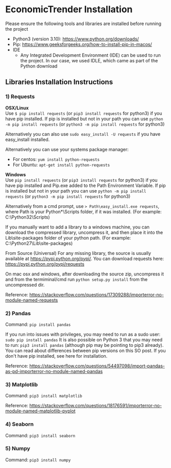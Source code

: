 # EconomicTrender Installation
Please ensure the following tools and libraries are installed before running the project

* Python3 (version 3.10): https://www.python.org/downloads/
* Pip: https://www.geeksforgeeks.org/how-to-install-pip-in-macos/
* IDE
  * Any Integrated Development Environment (IDE) can be used to run the project. In our case, we used IDLE, which came as part of the Python download

## Libraries Installation Instructions
### 1) Requests
**OSX/Linux**<br>
Use ```$ pip install requests``` (or ```pip3 install requests``` for python3) if you have pip installed. If pip is installed but not in your path you can use ```python -m pip install requests``` (or ```python3 -m pip install requests``` for python3)

Alternatively you can also use ```sudo easy_install -U requests``` if you have easy_install installed.

Alternatively you can use your systems package manager:
* For centos: ```yum install python-requests``` 
* For Ubuntu: ```apt-get install python-requests```

**Windows**<br>
Use ```pip install requests``` (or ```pip3 install requests``` for python3) if you have pip installed and Pip.exe added to the Path Environment Variable. If pip is installed but not in your path you can use ```python -m pip install requests``` (or ```python3 -m pip install requests``` for python3)

Alternatively from a cmd prompt, use ```> Path\easy_install.exe requests```, where Path is your Python*\Scripts folder, if it was installed. (For example: C:\Python32\Scripts)

If you manually want to add a library to a windows machine, you can download the compressed library, uncompress it, and then place it into the Lib\site-packages folder of your python path. (For example: C:\Python27\Lib\site-packages)

From Source (Universal)
For any missing library, the source is usually available at https://pypi.python.org/pypi/. You can download requests here: https://pypi.python.org/pypi/requests

On mac osx and windows, after downloading the source zip, uncompress it and from the termiminal/cmd run ```python setup.py install``` from the uncompressed dir.

Reference: https://stackoverflow.com/questions/17309288/importerror-no-module-named-requests


### 2) Pandas
Command: ```pip install pandas```

If you run into issues with privileges, you may need to run as a sudo user:
```sudo pip install pandas```
It is also possible on Python 3 that you may need to run:
```pip3 install pandas``` (although pip may be pointing to pip3 already). You can read about differences between pip versions on this SO post.
If you don't have pip installed, see here for installation.

Reference: https://stackoverflow.com/questions/54497098/import-pandas-as-pd-importerror-no-module-named-pandas


### 3) Matplotlib
Command: ```pip3 install matplotlib```

Reference: https://stackoverflow.com/questions/18176591/importerror-no-module-named-matplotlib-pyplot


### 4) Seaborn
Command: ```pip3 install seaborn```


### 5) Numpy
Command: ```pip3 install numpy```

